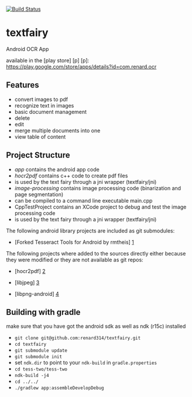 [![Build Status](https://travis-ci.org/renard314/textfairy.svg?branch=master)](https://travis-ci.org/renard314/textfairy)

textfairy
=========

Android OCR App

available in the [play store] [p]
[p]: https://play.google.com/store/apps/details?id=com.renard.ocr


Features
--------
* convert images to pdf
* recognize text in images
* basic document management
 * delete
 * edit
 * merge multiple documents into one
 * view table of content

Project Structure
-----------------
* *app* contains the android app code
* *hocr2pdf* contains c++ code to create pdf files
 * is used by the text fairy through a jni wrapper (textfairy/jni)
* *image-processing* contains image processing code (binarization and page segmentation)
 * can be compiled to a command line executable main.cpp 
 * CppTestProject contains an XCode project to debug and test the image processing code
 * is used by the text fairy through a jni wrapper (textfairy/jni)

The following android library projects are included as git submodules:
* [Forked Tesseract Tools for Android by rmtheis] [1]

The following projects where added to the sources directly either because they were modified or they are not available as git repos:
* [hocr2pdf] [2]
* [libjpeg] [3]
* [libpng-android] [4]

  [1]: https://github.com/rmtheis/tess-two
  [2]: http://www.exactcode.com/site/open_source/exactimage/hocr2pdf/
  [3]: http://libjpeg.sourceforge.net/
  [4]: https://github.com/julienr/libpng-android


Building with gradle
--------------------------------------
make sure that you have got the android sdk as well as ndk (r15c) installed

* `git clone git@github.com:renard314/textfairy.git`
* `cd textfairy`
* `git submodule update`
* `git submodule init`
* set `ndk.dir` to point to your `ndk-build` in `gradle.properties`
* `cd tess-two/tess-two`
* `ndk-build -j4`
* `cd ../../`
* `./gradlew app:assembleDevelopDebug`

